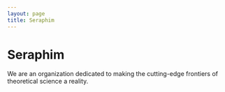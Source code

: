 ```yaml
---
layout: page
title: Seraphim
---
```


# Seraphim
We are an organization dedicated to making the cutting-edge frontiers of theoretical science a reality.
